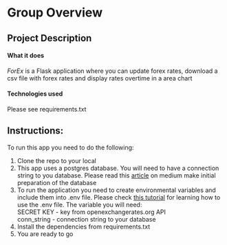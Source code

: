 # Group Overview

## Project Description

#### What it does

*ForEx* is a Flask application where you can update forex rates, download a csv file with forex rates and display rates overtime in a area chart
#### Technologies used
Please see requirements.txt

## Instructions:

To run this app you need to do the following:  
1. Clone the repo to your local  
2. This app uses a postgres database. You will need to have a connection string to you database. Please read this [article](https://medium.com/@averinjr/simple-flask-apps-for-finance-part-3-d7870c4c5825) on medium make initial preparation of the database
3. To run the application you need to create environmental variables and include them into .env file. Please check [this tutorial](https://www.youtube.com/watch?v=CJjSOzb0IYs) for learning how to use the .env file. The variable you will need:  
    SECRET KEY - key from openexchangerates.org API  
    conn_string - connection string to your database  
5. Install the dependencies from requirements.txt  
6. You are ready to go
